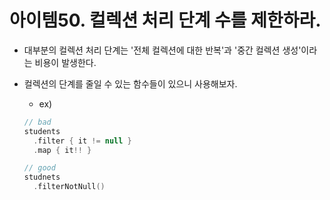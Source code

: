 # 아이템50. 컬렉션 처리 단계 수를 제한하라.

- 대부분의 컬렉션 처리 단계는 '전체 컬렉션에 대한 반복'과 '중간 컬렉션 생성'이라는 비용이 발생한다.

- 컬렉션의 단계를 줄일 수 있는 함수들이 있으니 사용해보자.

  - ex)

  ```kotlin
  // bad
  students
    .filter { it != null }
    .map { it!! }
  
  // good
  studnets
    .filterNotNull()
  ```